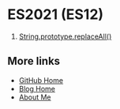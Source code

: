 # ES2021 (ES12)

1. [String.prototype.replaceAll()](./01.%20String.prototype.replaceAll().md)

## More links

- [GitHub Home](https://github.com/ShenBao)
- [Blog Home](https://shenbao.github.io)
- [About Me](https://shenbao.github.io/about/)
